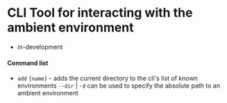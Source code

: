 # CLI Tool for interacting with the ambient environment

- in-development

#### Command list

+ `add` `{name}` - 	adds the current directory to the cli's list of known environments
					`--dir` | `-d` can be used to specify the absolute path to an ambient environment